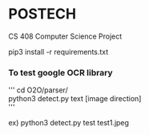 # POSTECH
CS 408 Computer Science Project

pip3 install -r requirements.txt  

### To test google OCR library
'''
cd O2O/parser/  
python3 detect.py text [image direction]  
'''

ex) python3 detect.py test test1.jpeg



